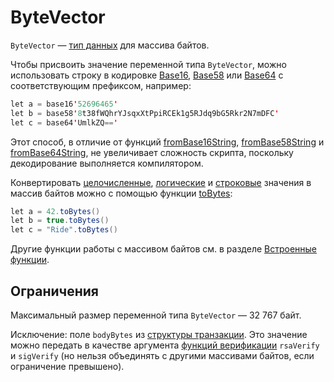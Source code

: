 # ByteVector

`ByteVector` — [тип данных](/ru/ride/data-types/) для массива байтов.

Чтобы присвоить значение переменной типа `ByteVector`, можно использовать строку в кодировке [Base16](https://en.wikipedia.org/wiki/Hexadecimal#Base16_&#40;Transfer_encoding&#41;), [Base58](https://ru.wikipedia.org/wiki/Base58) или [Base64](https://ru.wikipedia.org/wiki/Base64) с соответствующим префиксом, например:

```scala
let a = base16'52696465'
let b = base58'8t38fWQhrYJsqxXtPpiRCEk1g5RJdq9bG5Rkr2N7mDFC'
let c = base64'UmlkZQ=='
```

Этот способ, в отличие от функций [fromBase16String](/ru/ride/functions/built-in-functions/decoding-functions#from-base-16-string), [fromBase58String](/ru/ride/functions/built-in-functions/decoding-functions#from-base-58-string) и [fromBase64String](/ru/ride/functions/built-in-functions/decoding-functions#from-base-64-string), не увеличивает сложность скрипта, поскольку декодирование выполняется компилятором.

Конвертировать [целочисленные](/ru/ride/data-types/int), [логические](/ru/ride/data-types/boolean) и [строковые](/ru/ride/data-types/string) значения в массив байтов можно с помощью функции [toBytes](/ru/ride/functions/built-in-functions/converting-functions):

```scala
let a = 42.toBytes()
let b = true.toBytes()
let c = "Ride".toBytes()
```

Другие функции работы с массивом байтов см. в разделе [Встроенные функции](/en/ride/functions/built-in-functions/).

## Ограничения

Максимальный размер переменной типа `ByteVector` — 32&nbsp;767 байт.

   Исключение: поле `bodyBytes` из [структуры транзакции](/ru/ride/structures/transaction-structures/). Это значение можно передать в качестве аргумента [функций верификации](/ru/ride/functions/built-in-functions/verification-functions) `rsaVerify` и `sigVerify` (но нельзя объединять с другими массивами байтов, если ограничение превышено).
